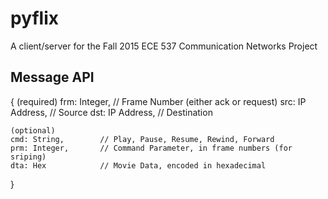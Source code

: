 # pyflix
A client/server for the Fall 2015 ECE 537 Communication Networks Project

## Message API

{
    (required)
    frm: Integer,       // Frame Number (either ack or request)
    src: IP Address,    // Source
    dst: IP Address,    // Destination

    (optional)
    cmd: String,        // Play, Pause, Resume, Rewind, Forward
    prm: Integer,       // Command Parameter, in frame numbers (for sriping) 
    dta: Hex            // Movie Data, encoded in hexadecimal
}
